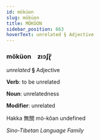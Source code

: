 ```yaml
---
id: möküon
slug: möküon
title: MÖKÜON
sidebar_position: 663
hoverText: unrelated § Adjective
---
```


### möküon&emsp;<span kind="abugida">ƶıɔʄɽ̃</span>

*unrelated* **§** Adjective

**Verb**: to be unrelated

**Noun**: unrelatedness

**Modifier**: unrelated

Hakka 無關 mò-kôan undefined

*Sino-Tibetan Language Family*